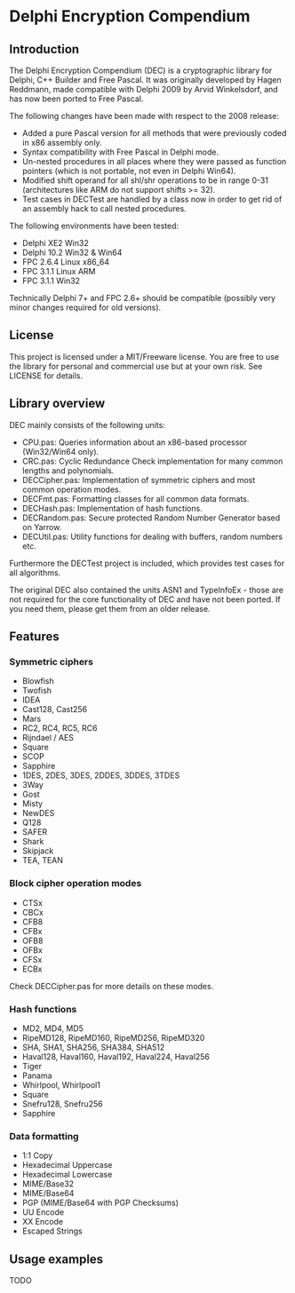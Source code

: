  # Delphi Encryption Compendium
 ## Introduction
The Delphi Encryption Compendium (DEC) is a cryptographic library for Delphi, C++ Builder and Free Pascal. It was originally developed by Hagen Reddmann, made compatible with Delphi 2009 by Arvid Winkelsdorf, and has now been ported to Free Pascal.

The following changes have been made with respect to the 2008 release:
* Added a pure Pascal version for all methods that were previously coded in x86 assembly only.
* Syntax compatibility with Free Pascal in Delphi mode.
* Un-nested procedures in all places where they were passed as function pointers (which is not portable, not even in Delphi Win64).
* Modified shift operand for all shl/shr operations to be in range 0-31 (architectures like ARM do not support shifts >= 32).
* Test cases in DECTest are handled by a class now in order to get rid of an assembly hack to call nested procedures.

The following environments have been tested:
* Delphi XE2 Win32
* Delphi 10.2 Win32 & Win64
* FPC 2.6.4 Linux x86_64
* FPC 3.1.1 Linux ARM
* FPC 3.1.1 Win32

Technically Delphi 7+ and FPC 2.6+ should be compatible (possibly very minor changes required for old versions).

 ## License
This project is licensed under a MIT/Freeware license. You are free to use the library for personal and commercial use but at your own risk. See LICENSE for details.

 ## Library overview
DEC mainly consists of the following units:
* CPU.pas: Queries information about an x86-based processor (Win32/Win64 only).
* CRC.pas: Cyclic Redundance Check implementation for many common lengths and polynomials.
* DECCipher.pas: Implementation of symmetric ciphers and most common operation modes.
* DECFmt.pas: Formatting classes for all common data formats.
* DECHash.pas: Implementation of hash functions.
* DECRandom.pas: Secure protected Random Number Generator based on Yarrow.
* DECUtil.pas: Utility functions for dealing with buffers, random numbers etc.

Furthermore the DECTest project is included, which provides test cases for all algorithms.

The original DEC also contained the units ASN1 and TypeInfoEx - those are not required for the core functionality of DEC and have not been ported. If you need them, please get them from an older release.

 ## Features
 ### Symmetric ciphers
 * Blowfish
 * Twofish
 * IDEA
 * Cast128, Cast256
 * Mars
 * RC2, RC4, RC5, RC6
 * Rijndael / AES
 * Square
 * SCOP
 * Sapphire
 * 1DES, 2DES, 3DES, 2DDES, 3DDES, 3TDES
 * 3Way
 * Gost
 * Misty
 * NewDES
 * Q128
 * SAFER
 * Shark
 * Skipjack
 * TEA, TEAN
 
 ### Block cipher operation modes
 * CTSx
 * CBCx
 * CFB8
 * CFBx
 * OFB8
 * OFBx
 * CFSx
 * ECBx
 
Check DECCipher.pas for more details on these modes.

 ### Hash functions
* MD2, MD4, MD5
* RipeMD128, RipeMD160, RipeMD256, RipeMD320
* SHA, SHA1, SHA256, SHA384, SHA512
* Haval128, Haval160, Haval192, Haval224, Haval256
* Tiger
* Panama
* Whirlpool, Whirlpool1
* Square
* Snefru128, Snefru256
* Sapphire

 ### Data formatting
* 1:1 Copy
* Hexadecimal Uppercase
* Hexadecimal Lowercase
* MIME/Base32
* MIME/Base64
* PGP (MIME/Base64 with PGP Checksums)
* UU Encode
* XX Encode
* Escaped Strings

 ## Usage examples
 TODO
